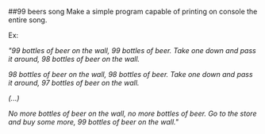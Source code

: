 ##99 beers song
Make a simple program capable of printing on console the entire song.

Ex:

*"99 bottles of beer on the wall, 99 bottles of beer.
Take one down and pass it around, 98 bottles of beer on the wall.*


*98 bottles of beer on the wall, 98 bottles of beer.
Take one down and pass it around, 97 bottles of beer on the wall.*


*(...)* 


*No more bottles of beer on the wall, no more bottles of beer. 
Go to the store and buy some more, 99 bottles of beer on the wall."*

